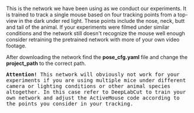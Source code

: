 This is the network we have been using as we conduct our experiments. It is trained to track a single mouse based on four tracking points from a top-view in the dark under red light. These points include the nose, neck, butt and tail of the animal. If your experiments were filmed under similar conditions and the network still doesn't recognize the mouse well enough consider retraining the pretrained network with more of your own video footage.

After downloading the network find the <strong>pose_cfg.yaml</strong> file and change the <strong>project_path</strong> to the correct path. 

</p>
<kbd>
<strong>Attention!</strong>
This network will obviously not work for your experiments if you are using multiple mice under different camera or lighting conditions or other animal species altogether. In this case refer to DeepLabCut to train your own network and adjust the ActiveMouse code according to the points you consider in your tracking.
</kbd>
</p>

